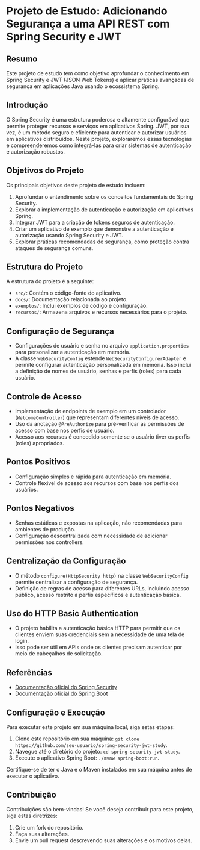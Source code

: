 # Projeto de Estudo: Adicionando Segurança a uma API REST com Spring Security e JWT

## Resumo

Este projeto de estudo tem como objetivo aprofundar o conhecimento em Spring Security e JWT (JSON Web Tokens) e aplicar práticas avançadas de segurança em aplicações Java usando o ecossistema Spring.

## Introdução

O Spring Security é uma estrutura poderosa e altamente configurável que permite proteger recursos e serviços em aplicativos Spring. JWT, por sua vez, é um método seguro e eficiente para autenticar e autorizar usuários em aplicativos distribuídos. Neste projeto, exploraremos essas tecnologias e compreenderemos como integrá-las para criar sistemas de autenticação e autorização robustos.

## Objetivos do Projeto

Os principais objetivos deste projeto de estudo incluem:

1. Aprofundar o entendimento sobre os conceitos fundamentais do Spring Security.
2. Explorar a implementação de autenticação e autorização em aplicativos Spring.
3. Integrar JWT para a criação de tokens seguros de autenticação.
4. Criar um aplicativo de exemplo que demonstre a autenticação e autorização usando Spring Security e JWT.
5. Explorar práticas recomendadas de segurança, como proteção contra ataques de segurança comuns.

## Estrutura do Projeto

A estrutura do projeto é a seguinte:

- `src/`: Contém o código-fonte do aplicativo.
- `docs/`: Documentação relacionada ao projeto.
- `exemplos/`: Inclui exemplos de código e configuração.
- `recursos/`: Armazena arquivos e recursos necessários para o projeto.
## Configuração de Segurança

- Configurações de usuário e senha no arquivo `application.properties` para personalizar a autenticação em memória.
- A classe `WebSecurityConfig` estende `WebSecurityConfigurerAdapter` e permite configurar autenticação personalizada em memória. Isso inclui a definição de nomes de usuário, senhas e perfis (roles) para cada usuário.

## Controle de Acesso

- Implementação de endpoints de exemplo em um controlador (`WelcomeController`) que representam diferentes níveis de acesso.
- Uso da anotação `@PreAuthorize` para pré-verificar as permissões de acesso com base nos perfis de usuário.
- Acesso aos recursos é concedido somente se o usuário tiver os perfis (roles) apropriados.

## Pontos Positivos

- Configuração simples e rápida para autenticação em memória.
- Controle flexível de acesso aos recursos com base nos perfis dos usuários.

## Pontos Negativos

- Senhas estáticas e expostas na aplicação, não recomendadas para ambientes de produção.
- Configuração descentralizada com necessidade de adicionar permissões nos controllers.

## Centralização da Configuração

- O método `configure(HttpSecurity http)` na classe `WebSecurityConfig` permite centralizar a configuração de segurança.
- Definição de regras de acesso para diferentes URLs, incluindo acesso público, acesso restrito a perfis específicos e autenticação básica.

## Uso do HTTP Basic Authentication

- O projeto habilita a autenticação básica HTTP para permitir que os clientes enviem suas credenciais sem a necessidade de uma tela de login.
- Isso pode ser útil em APIs onde os clientes precisam autenticar por meio de cabeçalhos de solicitação.

## Referências

- [Documentação oficial do Spring Security](https://docs.spring.io/spring-security/reference/html5/)
- [Documentação oficial do Spring Boot](https://docs.spring.io/spring-boot/docs/current/reference/htmlsingle/)

## Configuração e Execução

Para executar este projeto em sua máquina local, siga estas etapas:

1. Clone este repositório em sua máquina: `git clone https://github.com/seu-usuario/spring-security-jwt-study`.
2. Navegue até o diretório do projeto: `cd spring-security-jwt-study`.
3. Execute o aplicativo Spring Boot: `./mvnw spring-boot:run`.

Certifique-se de ter o Java e o Maven instalados em sua máquina antes de executar o aplicativo.

## Contribuição

Contribuições são bem-vindas! Se você deseja contribuir para este projeto, siga estas diretrizes:

1. Crie um fork do repositório.
2. Faça suas alterações.
3. Envie um pull request descrevendo suas alterações e os motivos delas.


